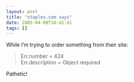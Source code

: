 ```yaml
---
layout: post
title: "staples.com says"
date: 2005-04-08T16:41:41
tags: []
---
```


<p>While I&#8217;m trying to order something from their site:</p>

<blockquote>
<p>Err.number = 424<br />Err.description = Object required</p>
</blockquote>

<p>Pathetic!</p>
